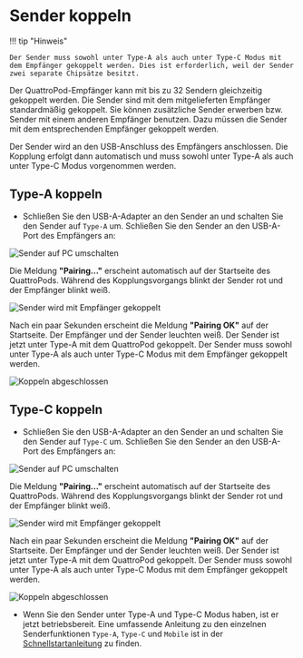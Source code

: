 # Sender koppeln

!!! tip "Hinweis"

	Der Sender muss sowohl unter Type-A als auch unter Type-C Modus mit dem Empfänger gekoppelt werden. Dies ist erforderlich, weil der Sender zwei separate Chipsätze besitzt.
	
Der QuattroPod-Empfänger kann mit bis zu 32 Sendern gleichzeitig gekoppelt werden. Die Sender sind mit dem mitgelieferten Empfänger standardmäßig gekoppelt. Sie können zusätzliche Sender erwerben bzw. Sender mit einem anderen Empfänger benutzen. Dazu müssen die Sender mit dem entsprechenden Empfänger gekoppelt werden.

Der Sender wird an den USB-Anschluss des Empfängers anschlossen. Die Kopplung erfolgt dann automatisch und muss sowohl unter Type-A als auch unter Type-C Modus vorgenommen werden.

## Type-A koppeln


* Schließen Sie den USB-A-Adapter an den Sender an und schalten Sie den Sender auf `Type-A` um. Schließen Sie den Sender an den USB-A-Port des Empfängers an:

![Sender auf PC umschalten](/assets/img/Pairing.USBA.jpg)

Die Meldung **"Pairing..."** erscheint automatisch auf der Startseite des QuattroPods. Während des Kopplungsvorgangs blinkt der Sender rot und der Empfänger blinkt weiß.

![Sender wird mit Empfänger gekoppelt](/assets/img/Pairing3.jpg)

Nach ein paar Sekunden erscheint die Meldung **"Pairing OK"** auf der Startseite. Der Empfänger und der Sender leuchten weiß. Der Sender ist jetzt unter Type-A mit dem QuattroPod gekoppelt. Der Sender muss sowohl unter Type-A als auch unter Type-C Modus mit dem Empfänger gekoppelt werden.

![Koppeln abgeschlossen](/assets/img/Pairing5.jpg)


## Type-C koppeln


* Schließen Sie den USB-A-Adapter an den Sender an und schalten Sie den Sender auf `Type-C` um. Schließen Sie den Sender an den USB-A-Port des Empfängers an:

![Sender auf PC umschalten](/assets/img/Pairing.USBC.jpg)

Die Meldung **"Pairing..."** erscheint automatisch auf der Startseite des QuattroPods. Während des Kopplungsvorgangs blinkt der Sender rot und der Empfänger blinkt weiß.

![Sender wird mit Empfänger gekoppelt](/assets/img/Pairing3.jpg)

Nach ein paar Sekunden erscheint die Meldung **"Pairing OK"** auf der Startseite. Der Empfänger und der Sender leuchten weiß. Der Sender ist jetzt unter Type-A mit dem QuattroPod gekoppelt. Der Sender muss sowohl unter Type-A als auch unter Type-C Modus mit dem Empfänger gekoppelt werden.

![Koppeln abgeschlossen](/assets/img/Pairing5.jpg)

* Wenn Sie den Sender unter Type-A und Type-C Modus haben, ist er jetzt betriebsbereit. Eine umfassende Anleitung zu den einzelnen Senderfunktionen `Type-A`, `Type-C` und `Mobile` ist in der [Schnellstartanleitung](quickstart.md) zu finden.






